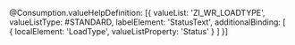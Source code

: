  @Consumption.valueHelpDefinition: [{
      valueList: 'ZI_WR_LOADTYPE',
      valueListType: #STANDARD,
      labelElement: 'StatusText',
      additionalBinding: [
        { localElement: 'LoadType', valueListProperty: 'Status' }
      ]
  }]
